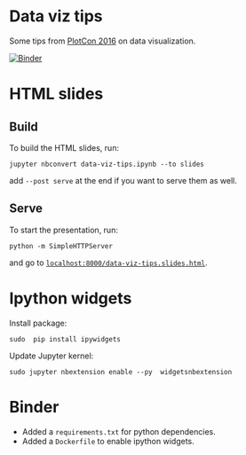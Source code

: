 Data viz tips
============

Some tips from [PlotCon 2016](https://plotcon.plot.ly) on data visualization.

[![Binder](http://mybinder.org/badge.svg)](http://mybinder.org:/repo/marionleborgne/data-viz)


# HTML slides

## Build
To build the HTML slides, run:
```
jupyter nbconvert data-viz-tips.ipynb --to slides
```
add `--post serve` at the end if you want to serve them as well.

## Serve
To start the presentation, run:
```
python -m SimpleHTTPServer
```
and go to [`localhost:8000/data-viz-tips.slides.html`](http://127.0.0.1:8000/data-viz-tips.slides.html).


# Ipython widgets

Install package:
```
sudo  pip install ipywidgets
```

Update Jupyter kernel:
```
sudo jupyter nbextension enable --py  widgetsnbextension
```

# Binder
* Added a `requirements.txt` for python dependencies.
* Added a `Dockerfile` to enable ipython widgets.